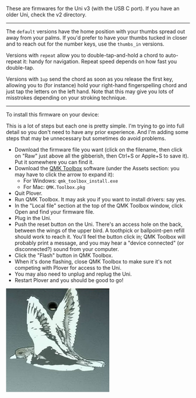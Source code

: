 These are firmwares for the Uni v3 (with the USB C port). If you have an older Uni, check the v2 directory.

-----

The `default` versions have the home position with your thumbs spread out away from your palms. If you'd prefer to have your thumbs tucked in closer and to reach out for the number keys, use the `thumbs_in` versions.

Versions with `repeat` allow you to double-tap-and-hold a chord to auto-repeat it: handy for navigation. Repeat speed depends on how fast you double-tap.

Versions with `1up` send the chord as soon as you release the first key, allowing you to (for instance) hold your right-hand fingerspelling chord and just tap the letters on the left hand. Note that this may give you lots of misstrokes depending on your stroking technique.

-----

To install this firmware on your device:

This is a lot of steps but each one is pretty simple. I'm trying to go into full detail so you don't need to have any prior experience. And I'm adding some steps that may be unnecessary but sometimes do avoid problems.

* Download the firmware file you want (click on the filename, then click on "Raw" just above all the gibberish, then Ctrl+S or Apple+S to save it). Put it somewhere you can find it.
* Download the [QMK Toolbox][1] software (under the Assets section: you may have to click the arrow to expand it):
  * For Windows: `qmk_toolbox_install.exe`
  * For Mac: `QMK.Toolbox.pkg`
* Quit Plover.
* Run QMK Toolbox. It may ask you if you want to install drivers: say yes.
* In the "Local file" section at the top of the QMK Toolbox window, click Open and find your firmware file.
* Plug in the Uni.
* Push the reset button on the Uni. There's an access hole on the back, between the wings of the upper bird. A toothpick or ballpoint-pen refill should work to reach it. You'll feel the button click in; QMK Toolbox will probably print a message, and you may hear a "device connected" (or disconnected?) sound from your computer.
* Click the "Flash" button in QMK Toolbox.
* When it's done flashing, close QMK Toolbox to make sure it's not competing with Plover for access to the Uni.
* You may also need to unplug and replug the Uni.
* Restart Plover and you should be good to go!

![Uni reset access hole between bird's wings](uni-reset.jpeg)

[1]: https://github.com/qmk/qmk_toolbox/releases/latest
